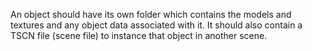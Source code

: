 An object should have its own folder which contains the models and textures and any object
data associated with it. It should also contain a TSCN file (scene file) to instance that
object in another scene.
